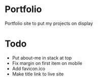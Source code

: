 # Portfolio
Portfolio site to put my projects on display

# Todo
- Put about-me in stack at top
- Fix margin on first item on mobile
- Add favicon.ico
- Make title link to live site

# 